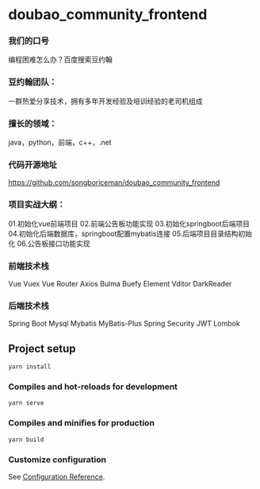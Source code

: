 # doubao_community_frontend


### 我们的口号
编程困难怎么办？百度搜索豆约翰


### 豆约翰团队：
一群热爱分享技术，拥有多年开发经验及培训经验的老司机组成
### 擅长的领域：
java，python，前端，c++，.net

### 代码开源地址
https://github.com/songboriceman/doubao_community_frontend

### 项目实战大纲：
01.初始化vue前端项目
02.前端公告板功能实现
03.初始化springboot后端项目
04.初始化后端数据库，springboot配置mybatis连接
05.后端项目目录结构初始化
06.公告板接口功能实现

### 前端技术栈
 Vue
 Vuex
 Vue Router
 Axios
 Bulma
 Buefy
 Element
 Vditor
 DarkReader

### 后端技术栈
 Spring Boot
 Mysql
 Mybatis
 MyBatis-Plus
 Spring Security
 JWT
 Lombok

## Project setup
```
yarn install
```

### Compiles and hot-reloads for development
```
yarn serve
```

### Compiles and minifies for production
```
yarn build
```

### Customize configuration
See [Configuration Reference](https://cli.vuejs.org/config/).
